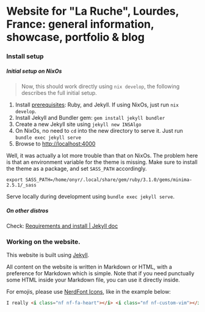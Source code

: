 # Website for "La Ruche", Lourdes, France: general information, showcase, portfolio & blog

### Install setup

##### Initial setup on NixOs
>Now, this should work directly using `nix develop`, the following describes the full initial setup.

1. Install [prerequisites](https://jekyllrb.com/docs/installation/other-linux/): Ruby, and Jekyll. If using NixOs, just run `nix develop`.
2. Install Jekyll and Bundler gem: `gem install jekyll bundler`
3. Create a new Jekyll site using `jekyll new INSAlgo`
4. On NixOs, no need to `cd` into the new directory to serve it. Just run `bundle exec jekyll serve`
5. Browse to [http://localhost:4000](http://localhost:4000)

Well, it was actually a lot more trouble than that on NixOs. The problem here is that an environment variable for the theme is missing. Make sure to install the theme as a package, and set `SASS_PATH` accordingly.

```
export SASS_PATH=/home/onyr/.local/share/gem/ruby/3.1.0/gems/minima-2.5.1/_sass
```

Serve locally during development using `bundle exec jekyll serve`.

##### On other distros

Check: [Requirements and install | Jekyll doc](https://jekyllrb.com/docs/installation/#requirements)

### Working on the website.

This website is built using [Jekyll](https://jekyllrb.com/).

All content on the website is written in Markdown or HTML, with a preference for Markdown which is simple. Note that if you need punctually some HTML inside your Markdown file, you can use it directly inside.

For emojis, please use [NerdFont Icons](https://www.nerdfonts.com/cheat-sheet), like in the example below:

```html
I really <i class="nf nf-fa-heart"></i> <i class="nf nf-custom-vim"></i>
```



